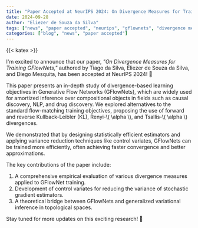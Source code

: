 ```yaml
---
title: "Paper Accepted at NeurIPS 2024: On Divergence Measures for Training GFlowNets"
date: 2024-09-28
author: "Eliezer de Souza da Silva"
tags: ["news", "paper accepted", "neurips", "gflownets", "divergence measures"]
categories: ["blog", "news", "paper accepted"]
---
```

{{< katex >}}

I'm excited to announce that our paper, *"On Divergence Measures for Training GFlowNets,"* authored by Tiago da Silva, Eliezer de Souza da Silva, and Diego Mesquita, has been accepted at NeurIPS 2024! 🎉

This paper presents an in-depth study of divergence-based learning objectives in Generative Flow Networks (GFlowNets), which are widely used for amortized inference over compositional objects in fields such as causal discovery, NLP, and drug discovery. We explored alternatives to the standard flow-matching training objectives, proposing the use of forward and reverse Kullback-Leibler (KL), Renyi-\\( \alpha \\), and Tsallis-\\( \alpha \\) divergences.

We demonstrated that by designing statistically efficient estimators and applying variance reduction techniques like control variates, GFlowNets can be trained more efficiently, often achieving faster convergence and better approximations.

The key contributions of the paper include:
1. A comprehensive empirical evaluation of various divergence measures applied to GFlowNet training.
2. Development of control variates for reducing the variance of stochastic gradient estimators.
3. A theoretical bridge between GFlowNets and generalized variational inference in topological spaces.

Stay tuned for more updates on this exciting research! 🚀
